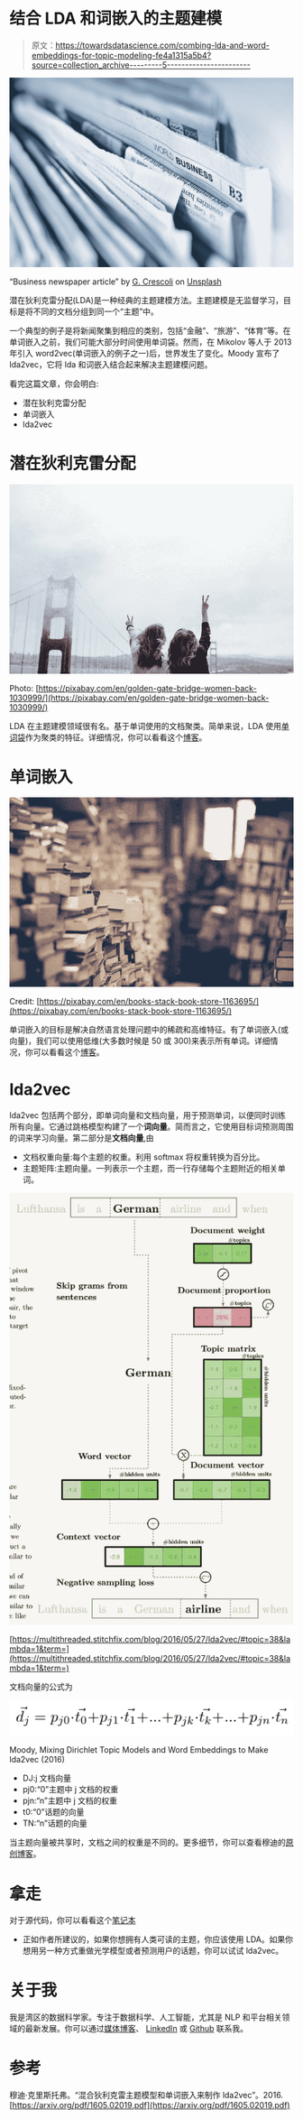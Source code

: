# 结合 LDA 和词嵌入的主题建模

> 原文：<https://towardsdatascience.com/combing-lda-and-word-embeddings-for-topic-modeling-fe4a1315a5b4?source=collection_archive---------5----------------------->

![](img/49b5549ee1f01d897ccfde1ab939dafc.png)

“Business newspaper article” by [G. Crescoli](https://unsplash.com/@freegraphictoday?utm_source=medium&utm_medium=referral) on [Unsplash](https://unsplash.com?utm_source=medium&utm_medium=referral)

潜在狄利克雷分配(LDA)是一种经典的主题建模方法。主题建模是无监督学习，目标是将不同的文档分组到同一个“主题”中。

一个典型的例子是将新闻聚集到相应的类别，包括“金融”、“旅游”、“体育”等。在单词嵌入之前，我们可能大部分时间使用单词袋。然而，在 Mikolov 等人于 2013 年引入 word2vec(单词嵌入的例子之一)后，世界发生了变化。Moody 宣布了 lda2vec，它将 lda 和词嵌入结合起来解决主题建模问题。

看完这篇文章，你会明白:

*   潜在狄利克雷分配
*   单词嵌入
*   lda2vec

# 潜在狄利克雷分配

![](img/0095b1565e81d671caf38c8fb5be0f48.png)

Photo: [https://pixabay.com/en/golden-gate-bridge-women-back-1030999/](https://pixabay.com/en/golden-gate-bridge-women-back-1030999/)

LDA 在主题建模领域很有名。基于单词使用的文档聚类。简单来说，LDA 使用[单词袋](/3-basic-approaches-in-bag-of-words-which-are-better-than-word-embeddings-c2cbc7398016)作为聚类的特征。详细情况，你可以看看这个[博客](/2-latent-methods-for-dimension-reduction-and-topic-modeling-20ff6d7d547)。

# 单词嵌入

![](img/8725fed1629283340023f9d3c3b664ef.png)

Credit: [https://pixabay.com/en/books-stack-book-store-1163695/](https://pixabay.com/en/books-stack-book-store-1163695/)

单词嵌入的目标是解决自然语言处理问题中的稀疏和高维特征。有了单词嵌入(或向量)，我们可以使用低维(大多数时候是 50 或 300)来表示所有单词。详细情况，你可以看看这个[博客](/3-silver-bullets-of-word-embedding-in-nlp-10fa8f50cc5a)。

# lda2vec

lda2vec 包括两个部分，即单词向量和文档向量，用于预测单词，以便同时训练所有向量。它通过跳格模型构建了一个**词向量**。简而言之，它使用目标词预测周围的词来学习向量。第二部分是**文档向量**,由

*   文档权重向量:每个主题的权重。利用 softmax 将权重转换为百分比。
*   主题矩阵:主题向量。一列表示一个主题，而一行存储每个主题附近的相关单词。

![](img/a7382dc128d167f649b35a07d3bf702c.png)

[https://multithreaded.stitchfix.com/blog/2016/05/27/lda2vec/#topic=38&lambda=1&term=](https://multithreaded.stitchfix.com/blog/2016/05/27/lda2vec/#topic=38&lambda=1&term=)

文档向量的公式为

![](img/d9e26cbb2a444b07236bb5d74f28e68d.png)

Moody, Mixing Dirichlet Topic Models and Word Embeddings to Make lda2vec (2016)

*   DJ:j 文档向量
*   pj0:“0”主题中 j 文档的权重
*   pjn:“n”主题中 j 文档的权重
*   t0:“0”话题的向量
*   TN:“n”话题的向量

当主题向量被共享时，文档之间的权重是不同的。更多细节，你可以查看穆迪的[原创博客](https://multithreaded.stitchfix.com/blog/2016/05/27/lda2vec/#topic=38&lambda=1&term=)。

# 拿走

对于源代码，你可以看看这个[笔记本](https://github.com/cemoody/lda2vec/blob/master/examples/hacker_news/lda2vec/lda2vec.ipynb)

*   正如作者所建议的，如果你想拥有人类可读的主题，你应该使用 LDA。如果你想用另一种方式重做光学模型或者预测用户的话题，你可以试试 lda2vec。

# 关于我

我是湾区的数据科学家。专注于数据科学、人工智能，尤其是 NLP 和平台相关领域的最新发展。你可以通过[媒体博客](http://medium.com/@makcedward/)、 [LinkedIn](https://www.linkedin.com/in/edwardma1026) 或 [Github](https://github.com/makcedward) 联系我。

# 参考

穆迪·克里斯托弗。“混合狄利克雷主题模型和单词嵌入来制作 lda2vec”。2016.[https://arxiv.org/pdf/1605.02019.pdf](https://arxiv.org/pdf/1605.02019.pdf)